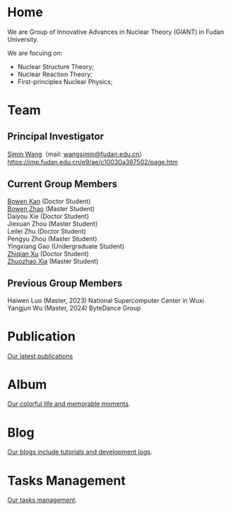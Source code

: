 # Home
We are Group of Innovative Advances in Nuclear Theory (GIANT) in Fudan University.

We are focuing on:

- Nuclear Structure Theory;
- Nuclear Reaction Theory;
- First-principles Nuclear Physics;


# Team

## Principal Investigator

[Simin Wang](https://imp.fudan.edu.cn/e9/ae/c10030a387502/page.htm)（mail: wangsimin@fudan.edu.cn）  
https://imp.fudan.edu.cn/e9/ae/c10030a387502/page.htm  

## Current Group Members 
[Bowen Kan](/member/bowenkan.md) (Doctor Student)  
[Bowen Zhao](/member/bowenzhao.md) (Master Student)  
Daiyou Xie (Doctor Student)  
Jiexuan Zhou (Master Student)  
Leilei Zhu (Doctor Student)  
Pengyu Zhou (Master Student)  
Yingxiang Gao (Undergraduate Student)  
[Zhiqian Xu](/member/zhiqianxu.md) (Doctor Student)  
[Zhuozhao Xia](https://xiazhuozhao.com) (Master Student)  

## Previous Group Members
Haiwen Luo (Master, 2023) National Supercomputer Center in Wuxi  
Yangjun Wu (Master, 2024) ByteDance Group

# Publication
[Our latest publications](/publication/pub_other.html)

<!-- [Old version](https://quantumict.github.io/QuantumICT/publication/publications). -->

# Album
[Our colorful life and memorable moments](/album/index.md).

# Blog
[Our blogs include tutorials and development logs](/blog/index.md).

# Tasks Management
[Our tasks management](/tasks-manager/index.md).

<!-- # Group Meeting -->
<!-- [Our group meeting records](https://quantumict.github.io/QuantumICT/group_meeting).-->
